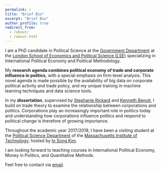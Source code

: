 ```yaml
---
permalink: /
title: "Brief Bio"
excerpt: "Brief Bio"
author_profile: true
redirect_from: 
  - /about/
  - /about.html
---
```


I am a PhD candidate in Political Science at the [Government Department](http://www.lse.ac.uk/government) at the [London School of Economics and Political Science (LSE)](www.lse.ac.uk) specializing in International Political Economy and Political Methodology. 

My **research agenda combines political economy of trade and corporate influence in politics**, with a special emphasis on firm-level analysis. This novel agenda is made possible by the availability of big data on corporate political activity and trade policy, and my unique training in machine learning techniques and data science tools.

In my **dissertation**, supervised by [Stephanie Rickard](http://personal.lse.ac.uk/rickard/) and [Kenneth Benoit](http://kenbenoit.net/), I build on trade theory to examine the relationship between corporations and politics. Corporations play an increasingly important role in politics today and understanding how corporations influence politics and respond to political change is therefore of growing importance. 

Throughout the academic year 2017/2018, I have been a visiting student at the [Political Science Department](https://polisci.mit.edu/) of the [Massachusetts Institute of Technology](http://www.mit.edu/), hosted by [In Song Kim](http://web.mit.edu/insong/www/index.html).

I am looking forward to teaching courses in International Political Economy, Money in Politics, and Quantitative Methods.

Feel free to contact via [email](mailto:j.stuckatz@lse.ac.uk).
